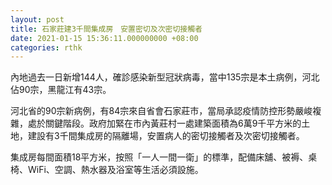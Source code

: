 ```yaml
---
layout: post
title: 石家莊建3千間集成房　安置密切及次密切接觸者
date: 2021-01-15 15:36:11.000000000 +08:00
categories: rthk
---
```


內地過去一日新增144人，確診感染新型冠狀病毒，當中135宗是本土病例，河北佔90宗，黑龍江有43宗。

河北省的90宗新病例，有84宗來自省會石家莊市，當局承認疫情防控形勢嚴峻複雜，處於關鍵階段。政府加緊在市內黃莊村一處建築面積為6萬9千平方米的土地，建設有3千間集成房的隔離場，安置病人的密切接觸者及次密切接觸者。

集成房每間面積18平方米，按照「一人一間一衛」的標準，配備床舖、被褥、桌椅、WiFi、空調、熱水器及浴室等生活必須設施。
